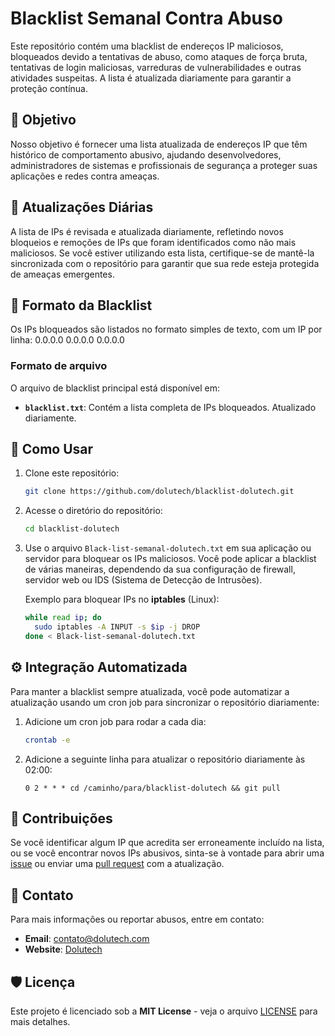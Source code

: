 # Blacklist Semanal Contra Abuso

Este repositório contém uma blacklist de endereços IP maliciosos, bloqueados devido a tentativas de abuso, como ataques de força bruta, tentativas de login maliciosas, varreduras de vulnerabilidades e outras atividades suspeitas. A lista é atualizada diariamente para garantir a proteção contínua.

## 🚨 Objetivo

Nosso objetivo é fornecer uma lista atualizada de endereços IP que têm histórico de comportamento abusivo, ajudando desenvolvedores, administradores de sistemas e profissionais de segurança a proteger suas aplicações e redes contra ameaças.

## 🔄 Atualizações Diárias

A lista de IPs é revisada e atualizada diariamente, refletindo novos bloqueios e remoções de IPs que foram identificados como não mais maliciosos. Se você estiver utilizando esta lista, certifique-se de mantê-la sincronizada com o repositório para garantir que sua rede esteja protegida de ameaças emergentes.

## 📄 Formato da Blacklist

Os IPs bloqueados são listados no formato simples de texto, com um IP por linha:
0.0.0.0
0.0.0.0
0.0.0.0

### Formato de arquivo

O arquivo de blacklist principal está disponível em:
- **`blacklist.txt`**: Contém a lista completa de IPs bloqueados. Atualizado diariamente.

## 🚀 Como Usar

1. Clone este repositório:
    ```bash
    git clone https://github.com/dolutech/blacklist-dolutech.git
    ```

2. Acesse o diretório do repositório:
    ```bash
    cd blacklist-dolutech
    ```

3. Use o arquivo `Black-list-semanal-dolutech.txt` em sua aplicação ou servidor para bloquear os IPs maliciosos. Você pode aplicar a blacklist de várias maneiras, dependendo da sua configuração de firewall, servidor web ou IDS (Sistema de Detecção de Intrusões).

    Exemplo para bloquear IPs no **iptables** (Linux):
    ```bash
    while read ip; do
      sudo iptables -A INPUT -s $ip -j DROP
    done < Black-list-semanal-dolutech.txt
    ```

## ⚙️ Integração Automatizada

Para manter a blacklist sempre atualizada, você pode automatizar a atualização usando um cron job para sincronizar o repositório diariamente:

1. Adicione um cron job para rodar a cada dia:
    ```bash
    crontab -e
    ```

2. Adicione a seguinte linha para atualizar o repositório diariamente às 02:00:
    ```
    0 2 * * * cd /caminho/para/blacklist-dolutech && git pull
    ```

## 🤝 Contribuições

Se você identificar algum IP que acredita ser erroneamente incluído na lista, ou se você encontrar novos IPs abusivos, sinta-se à vontade para abrir uma [issue](https://github.com/seuusuario/blacklist-semanal/issues) ou enviar uma [pull request](https://github.com/seuusuario/blacklist-semanal/pulls) com a atualização.

## 📧 Contato

Para mais informações ou reportar abusos, entre em contato:
- **Email**: contato@dolutech.com
- **Website**: [Dolutech](https://dolutech.com)

## 🛡️ Licença

Este projeto é licenciado sob a **MIT License** - veja o arquivo [LICENSE](LICENSE) para mais detalhes.


